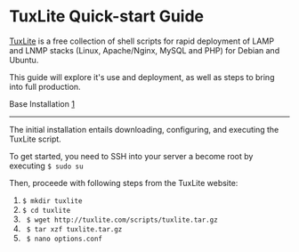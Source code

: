 TuxLite Quick-start Guide
=============
[TuxLite](http://tuxlite.com) is a free collection of shell scripts for rapid deployment of LAMP and LNMP stacks (Linux, Apache/Nginx, MySQL and PHP) for Debian and Ubuntu.

This guide will explore it's use and deployment, as well as steps to bring into full production.

Base Installation [1](http://tuxlite.com/installation/)
_________________
The initial installation entails downloading, configuring, and executing the TuxLite script.

To get started, you need to SSH into your server a become root by executing `$ sudo su`

Then, proceede with following steps from the TuxLite website:

1. `$ mkdir tuxlite`
2. `$ cd tuxlite`
3. ` $ wget http://tuxlite.com/scripts/tuxlite.tar.gz`
4. ` $ tar xzf tuxlite.tar.gz`
5. ` $ nano options.conf`

